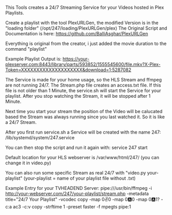 This Tools creates a 24/7 Streaming Service for your Videos hosted in Plex Playlists.

Create a playlist with the tool PlexURLGen, the modified Version is in the "loading folder" (/opt/247/loading/PlexURLGen/plex)
The Original Script and Documentation is here:
https://github.com/BalliAsghar/PlexURLGen

Everything is original from the creator, i just added the movie duration to the command "playlist"

Example Playlist Output is:
https://your-plexserver.com:8443/library/parts/593852/1555545600/file.mkv?X-Plex-Token=XXXXXXXXXXXXXXXXXXXX&download=1;5287082

The Service is made for your home usage, so the HLS Stream and ffmpeg are not running 24/7. 
The Stream.php file creates an access.txt file. If this file is not older than 1 Minute, the service.sh will start the Service for your playlist.
After you stop watching the Stream, it will be stopped after 1 Minute.

Next time you start your stream the position of the Video will be calucated based the Stream was always running since you last watched it. So it is like a 24/7 Stream.

After you first run service.sh a Service will be created with the name 247:
/lib/systemd/system/247.service

You can then stop the script and run it again with:
service 247 start

Default location for your HLS webserver is /var/www/html/247/ (you can change it in video.py)

You can also run some specific Stream as real 24/7 with "video.py your-playlist" (your-playlist = name of your playlist file without .txt)

Example Entry for your TVHEADEND Server:
pipe:///usr/bin/ffmpeg -i http://your-webserver.com/247/your-playlist/stream.php -metadata title="24/7 Your Playlist" -vcodec copy -map 0:v:0 -map 0:a:0 -map 0:a:1? -c:a ac3 -c:v copy -strftime 1 -preset faster -f mpegts pipe:1
